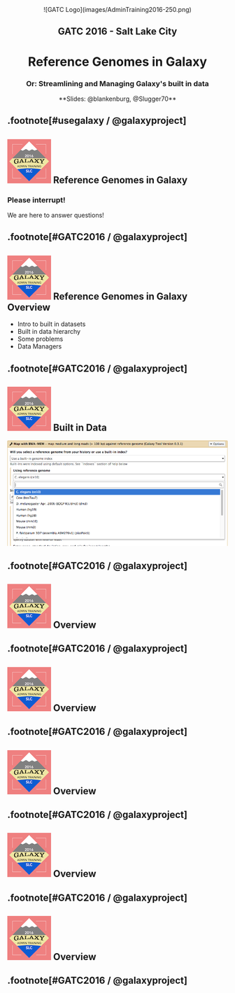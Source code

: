 <center>![GATC Logo](images/AdminTraining2016-250.png)</center>
<center><h2>GATC 2016 - Salt Lake City</h2></center>

<center><h1>Reference Genomes in Galaxy</h1></center>

<center><h3>Or: Streamlining and Managing Galaxy's built in data</h3></center>

<center>**Slides: @blankenburg, @Slugger70**</center>

<p></p>

.footnote[\#usegalaxy / @galaxyproject]
---

## ![GATC Logo](images/AdminTraining2016-100.png)  Reference Genomes in Galaxy

### Please interrupt!
We are here to answer questions!

.footnote[#GATC2016 / @galaxyproject]
---

## ![GATC Logo](images/AdminTraining2016-100.png)  Reference Genomes in Galaxy Overview

* Intro to built in datasets
* Built in data hierarchy
* Some problems
* Data Managers

.footnote[#GATC2016 / @galaxyproject]
---
## ![GATC Logo](images/AdminTraining2016-100.png)  Built in Data

![List_of_data.png](images/List_of_data.png)



.footnote[#GATC2016 / @galaxyproject]
---
## ![GATC Logo](images/AdminTraining2016-100.png)  Overview



.footnote[#GATC2016 / @galaxyproject]
---
## ![GATC Logo](images/AdminTraining2016-100.png)  Overview



.footnote[#GATC2016 / @galaxyproject]
---
## ![GATC Logo](images/AdminTraining2016-100.png)  Overview



.footnote[#GATC2016 / @galaxyproject]
---
## ![GATC Logo](images/AdminTraining2016-100.png)  Overview



.footnote[#GATC2016 / @galaxyproject]
---
## ![GATC Logo](images/AdminTraining2016-100.png)  Overview



.footnote[#GATC2016 / @galaxyproject]
---